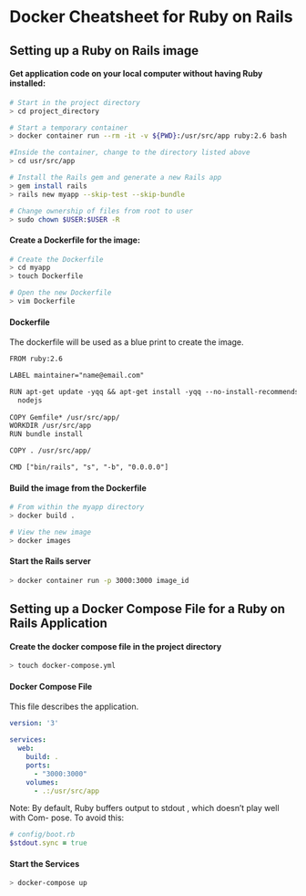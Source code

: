 # Docker Cheatsheet for Ruby on Rails

## Setting up a Ruby on Rails image

#### Get application code on your local computer without having Ruby installed:
```bash
# Start in the project directory
> cd project_directory

# Start a temporary container
> docker container run --rm -it -v ${PWD}:/usr/src/app ruby:2.6 bash

#Inside the container, change to the directory listed above
> cd usr/src/app

# Install the Rails gem and generate a new Rails app
> gem install rails
> rails new myapp --skip-test --skip-bundle

# Change ownership of files from root to user
> sudo chown $USER:$USER -R
```

#### Create a Dockerfile for the image:
```bash
# Create the Dockerfile
> cd myapp
> touch Dockerfile

# Open the new Dockerfile
> vim Dockerfile
```

#### Dockerfile
The dockerfile will be used as a blue print to create the image.
```txt
FROM ruby:2.6

LABEL maintainer="name@email.com"

RUN apt-get update -yqq && apt-get install -yqq --no-install-recommends \
  nodejs
  
COPY Gemfile* /usr/src/app/
WORKDIR /usr/src/app
RUN bundle install

COPY . /usr/src/app/

CMD ["bin/rails", "s", "-b", "0.0.0.0"]
```

#### Build the image from the Dockerfile
```bash
# From within the myapp directory
> docker build .

# View the new image
> docker images
```

#### Start the Rails server
```bash
> docker container run -p 3000:3000 image_id
```

## Setting up a Docker Compose File for a Ruby on Rails Application

#### Create the docker compose file in the project directory
```bash
> touch docker-compose.yml
```

#### Docker Compose File
This file describes the application.
```yaml
version: '3'

services:
  web:
    build: .
    ports:
      - "3000:3000"
    volumes:
      - .:/usr/src/app
```

Note: By default, Ruby buffers output to stdout , which doesn’t play well with Com-
pose. To avoid this:

```ruby
# config/boot.rb
$stdout.sync = true
```

#### Start the Services
```bash
> docker-compose up
```
